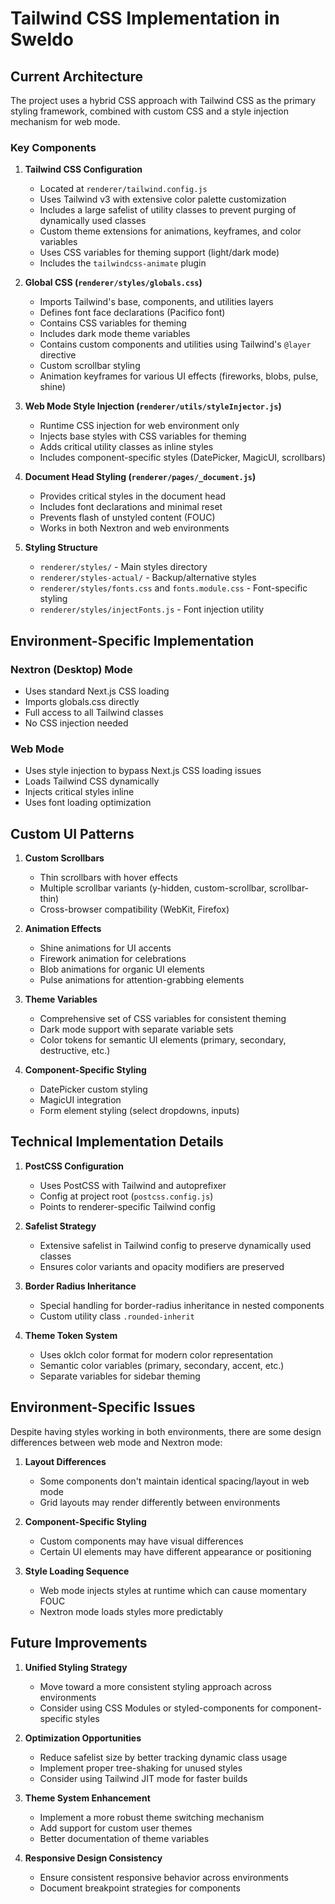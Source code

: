 # Tailwind CSS Implementation in Sweldo

## Current Architecture

The project uses a hybrid CSS approach with Tailwind CSS as the primary styling framework, combined with custom CSS and a style injection mechanism for web mode.

### Key Components

1. **Tailwind CSS Configuration**
   - Located at `renderer/tailwind.config.js`
   - Uses Tailwind v3 with extensive color palette customization
   - Includes a large safelist of utility classes to prevent purging of dynamically used classes
   - Custom theme extensions for animations, keyframes, and color variables
   - Uses CSS variables for theming support (light/dark mode)
   - Includes the `tailwindcss-animate` plugin

2. **Global CSS (`renderer/styles/globals.css`)**
   - Imports Tailwind's base, components, and utilities layers
   - Defines font face declarations (Pacifico font)
   - Contains CSS variables for theming
   - Includes dark mode theme variables
   - Contains custom components and utilities using Tailwind's `@layer` directive
   - Custom scrollbar styling
   - Animation keyframes for various UI effects (fireworks, blobs, pulse, shine)

3. **Web Mode Style Injection (`renderer/utils/styleInjector.js`)**
   - Runtime CSS injection for web environment only
   - Injects base styles with CSS variables for theming
   - Adds critical utility classes as inline styles
   - Includes component-specific styles (DatePicker, MagicUI, scrollbars)

4. **Document Head Styling (`renderer/pages/_document.js`)**
   - Provides critical styles in the document head
   - Includes font declarations and minimal reset
   - Prevents flash of unstyled content (FOUC)
   - Works in both Nextron and web environments

5. **Styling Structure**
   - `renderer/styles/` - Main styles directory
   - `renderer/styles-actual/` - Backup/alternative styles
   - `renderer/styles/fonts.css` and `fonts.module.css` - Font-specific styling
   - `renderer/styles/injectFonts.js` - Font injection utility

## Environment-Specific Implementation

### Nextron (Desktop) Mode
- Uses standard Next.js CSS loading
- Imports globals.css directly
- Full access to all Tailwind classes
- No CSS injection needed

### Web Mode
- Uses style injection to bypass Next.js CSS loading issues
- Loads Tailwind CSS dynamically
- Injects critical styles inline
- Uses font loading optimization

## Custom UI Patterns

1. **Custom Scrollbars**
   - Thin scrollbars with hover effects
   - Multiple scrollbar variants (y-hidden, custom-scrollbar, scrollbar-thin)
   - Cross-browser compatibility (WebKit, Firefox)

2. **Animation Effects**
   - Shine animations for UI accents
   - Firework animation for celebrations
   - Blob animations for organic UI elements
   - Pulse animations for attention-grabbing elements

3. **Theme Variables**
   - Comprehensive set of CSS variables for consistent theming
   - Dark mode support with separate variable sets
   - Color tokens for semantic UI elements (primary, secondary, destructive, etc.)

4. **Component-Specific Styling**
   - DatePicker custom styling
   - MagicUI integration
   - Form element styling (select dropdowns, inputs)

## Technical Implementation Details

1. **PostCSS Configuration**
   - Uses PostCSS with Tailwind and autoprefixer
   - Config at project root (`postcss.config.js`)
   - Points to renderer-specific Tailwind config

2. **Safelist Strategy**
   - Extensive safelist in Tailwind config to preserve dynamically used classes
   - Ensures color variants and opacity modifiers are preserved

3. **Border Radius Inheritance**
   - Special handling for border-radius inheritance in nested components
   - Custom utility class `.rounded-inherit`

4. **Theme Token System**
   - Uses oklch color format for modern color representation
   - Semantic color variables (primary, secondary, accent, etc.)
   - Separate variables for sidebar theming

## Environment-Specific Issues

Despite having styles working in both environments, there are some design differences between web mode and Nextron mode:

1. **Layout Differences**
   - Some components don't maintain identical spacing/layout in web mode
   - Grid layouts may render differently between environments

2. **Component-Specific Styling**
   - Custom components may have visual differences
   - Certain UI elements may have different appearance or positioning

3. **Style Loading Sequence**
   - Web mode injects styles at runtime which can cause momentary FOUC
   - Nextron mode loads styles more predictably

## Future Improvements

1. **Unified Styling Strategy**
   - Move toward a more consistent styling approach across environments
   - Consider using CSS Modules or styled-components for component-specific styles

2. **Optimization Opportunities**
   - Reduce safelist size by better tracking dynamic class usage
   - Implement proper tree-shaking for unused styles
   - Consider using Tailwind JIT mode for faster builds

3. **Theme System Enhancement**
   - Implement a more robust theme switching mechanism
   - Add support for custom user themes
   - Better documentation of theme variables

4. **Responsive Design Consistency**
   - Ensure consistent responsive behavior across environments
   - Document breakpoint strategies for components 
